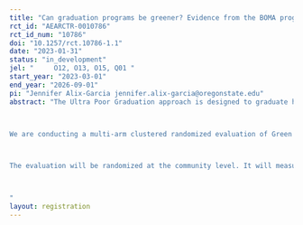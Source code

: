 ```yaml
---
title: "Can graduation programs be greener? Evidence from the BOMA program"
rct_id: "AEARCTR-0010786"
rct_id_num: "10786"
doi: "10.1257/rct.10786-1.1"
date: "2023-01-31"
status: "in_development"
jel: "     O12, O13, O15, Q01 "
start_year: "2023-03-01"
end_year: "2026-09-01"
pi: "Jennifer Alix-Garcia jennifer.alix-garcia@oregonstate.edu"
abstract: "The Ultra Poor Graduation approach is designed to graduate households out of extreme poverty to a more stable state. The BOMA Project has adapted the graduation approach for the arid and semi-arid lands (ASALs) of Africa with their Rural Entrepreneur Access Project (REAP). In 2019 BOMA created “Green” REAP as a way for communities to minimize the negative environmental impact of business activities, spur positive engagement with the environment, adapt to the climate crisis and mitigate the impact of climate change on the community. Green REAP aims to simultaneously move households out of extreme poverty and create positive environmental impacts. Its three main pillars are greening livelihoods (using green enterprises to graduate the ultra-poor out of poverty), greening systems (advocating for policy and structural changes to create an enabling environment for sustainable resource management and climate-neutral micro, small, and medium enterprises) and greening values (changing social norms, attitudes, and practices regarding natural resource management). 

We are conducting a multi-arm clustered randomized evaluation of Green REAP with three arms; Standard REAP, Green REAP and control. The evaluation will establish whether: Green REAP is able to maintain (or increase) the poverty and welfare impacts of Standard REAP while achieving additional environmental benefits. Participation in Green REAP encourages households to: engage in environmentally friendly businesses such as beekeeping or gum and resin harvesting; reduce household dependence on charcoal production; improve livestock grazing practices; and fortify community resource management groups. 

The evaluation will be randomized at the community level. It will measure community-level outcomes (such as the intensity of observed activities in the forest) as well as individual household outcomes (such as income, food security, environmental attitudes, forest extraction activities, and participation in green value chains and community forest associations). 

"
layout: registration
---
```


